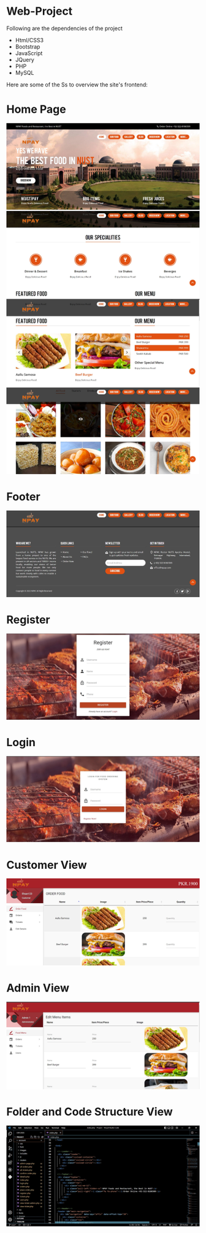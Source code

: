 # Web-Project

Following are the dependencies of the project

<ul>
<li>Html/CSS3</li>
<li>Bootstrap</li>
<li>JavaScript</li>
<li>JQuery</li>
<li>PHP</li>
<li>MySQL</li>
</ul>

Here are some of the Ss to overview the site's frontend:

# Home Page
<img src="https://github.com/h652-ui/Web-Project/blob/main/Screen%20Shots/1.jpg">
<img src="https://github.com/h652-ui/Web-Project/blob/main/Screen%20Shots/2.jpg">
<img src="https://github.com/h652-ui/Web-Project/blob/main/Screen%20Shots/Screenshot 2022-08-21 152323.jpg">
<img src="https://github.com/h652-ui/Web-Project/blob/main/Screen%20Shots/4.jpg">

# Footer
<img src="https://github.com/h652-ui/Web-Project/blob/main/Screen%20Shots/5.jpg">

# Register
<img src="https://github.com/h652-ui/Web-Project/blob/main/Screen%20Shots/6.jpg">

# Login
<img src="https://github.com/h652-ui/Web-Project/blob/main/Screen%20Shots/7.jpg">

# Customer View
<img src="https://github.com/h652-ui/Web-Project/blob/main/Screen%20Shots/8.jpg">

# Admin View
<img src="https://github.com/h652-ui/Web-Project/blob/main/Screen%20Shots/9.jpg">

# Folder and Code Structure View
<img src="https://github.com/h652-ui/Web-Project/blob/main/Screen%20Shots/10.jpg">
